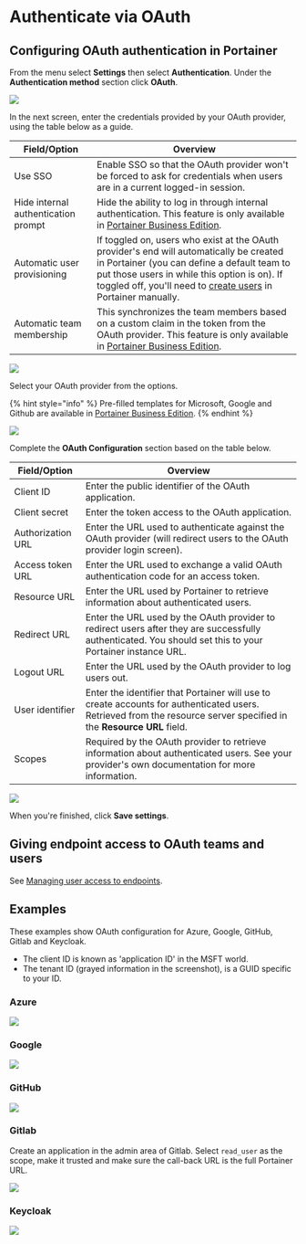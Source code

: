 # Authenticate via OAuth

## Configuring OAuth authentication in Portainer

From the menu select **Settings** then select **Authentication**. Under the **Authentication method** section click **OAuth**.

![](../../../.gitbook/assets/authentication-oauth-1.gif)

In the next screen, enter the credentials provided by your OAuth provider, using the table below as a guide.

| Field/Option                        | Overview                                                                                                                                                                                                                                                                      |
| ----------------------------------- | ----------------------------------------------------------------------------------------------------------------------------------------------------------------------------------------------------------------------------------------------------------------------------- |
| Use SSO                             | Enable SSO so that the OAuth provider won't be forced to ask for credentials when users are in a current logged-in session.                                                                                                                                                   |
| Hide internal authentication prompt | Hide the ability to log in through internal authentication. This feature is only available in [Portainer Business Edition](https://www.portainer.io/business-upsell?from=hide-internal-auth).                                                                                 |
| Automatic user provisioning         | If toggled on, users who exist at the OAuth provider's end will automatically be created in Portainer (you can define a default team to put those users in while this option is on). If toggled off, you'll need to [create users](../../users/add.md) in Portainer manually. |
| Automatic team membership           | This synchronizes the team members based on a custom claim in the token from the OAuth provider. This feature is only available in [Portainer Business Edition](https://www.portainer.io/business-upsell?from=hide-internal-auth).                                            |

![](../../../.gitbook/assets/2.9.1-settings-authentication-oauth-2.png)

Select your OAuth provider from the options.

{% hint style="info" %}
Pre-filled templates for Microsoft, Google and Github are available in [Portainer Business Edition](https://www.portainer.io/business-upsell?from=hide-internal-auth).
{% endhint %}

![](../../../.gitbook/assets/2.9.1-settings-authentication-oauth-3.png)

Complete the **OAuth Configuration** section based on the table below.

| Field/Option      | Overview                                                                                                                                                             |
| ----------------- | -------------------------------------------------------------------------------------------------------------------------------------------------------------------- |
| Client ID         | Enter the public identifier of the OAuth application.                                                                                                                |
| Client secret     | Enter the token access to the OAuth application.                                                                                                                     |
| Authorization URL | Enter the URL used to authenticate against the OAuth provider (will redirect users to the OAuth provider login screen).                                              |
| Access token URL  | Enter the URL used to exchange a valid OAuth authentication code for an access token.                                                                                |
| Resource URL      | Enter the URL used by Portainer to retrieve information about authenticated users.                                                                                   |
| Redirect URL      | Enter the URL used by the OAuth provider to redirect users after they are successfully authenticated. You should set this to your Portainer instance URL.            |
| Logout URL        | Enter the URL used by the OAuth provider to log users out.                                                                                                           |
| User identifier   | Enter the identifier that Portainer will use to create accounts for authenticated users. Retrieved from the resource server specified in the **Resource URL** field. |
| Scopes            | Required by the OAuth provider to retrieve information about authenticated users. See your provider's own documentation for more information.                        |

![](../../../.gitbook/assets/authentication-oauth-3.png)

When you're finished, click **Save settings**.

## Giving endpoint access to OAuth teams and users

See [Managing user access to endpoints](../../environments/access.md).

## Examples

These examples show OAuth configuration for Azure, Google, GitHub, Gitlab and Keycloak.

* The client ID is known as 'application ID' in the MSFT world.
* The tenant ID (grayed information in the screenshot), is a GUID specific to your ID.

### Azure

![](../../../.gitbook/assets/authentication-oauth-azure.png)

### Google

![](../../../.gitbook/assets/authentication-oauth-3.png)

### GitHub

![](../../../.gitbook/assets/authentication-oauth-github.png)

### Gitlab

Create an application in the admin area of Gitlab. Select `read_user` as the scope, make it trusted and make sure the call-back URL is the full Portainer URL.

![](../../../.gitbook/assets/authentication-oauth-gitlab.png)

### Keycloak

![](../../../.gitbook/assets/authentication-oauth-keycloak.png)
